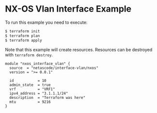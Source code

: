 <!-- BEGIN_TF_DOCS -->
# NX-OS Vlan Interface Example

To run this example you need to execute:

```bash
$ terraform init
$ terraform plan
$ terraform apply
```

Note that this example will create resources. Resources can be destroyed with `terraform destroy`.

```hcl
module "nxos_interface_vlan" {
  source  = "netascode/interface-vlan/nxos"
  version = ">= 0.0.1"

  id           = 10
  admin_state  = true
  vrf          = "VRF1"
  ipv4_address = "3.1.1.1/24"
  description  = "Terraform was here"
  mtu          = 9216
}
```
<!-- END_TF_DOCS -->